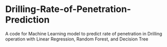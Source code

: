 # Drilling-Rate-of-Penetration-Prediction
A code for Machine Learning model to predict rate of penetration in Drilling operation with Linear Regression, Random Forest, and Decision Tree
